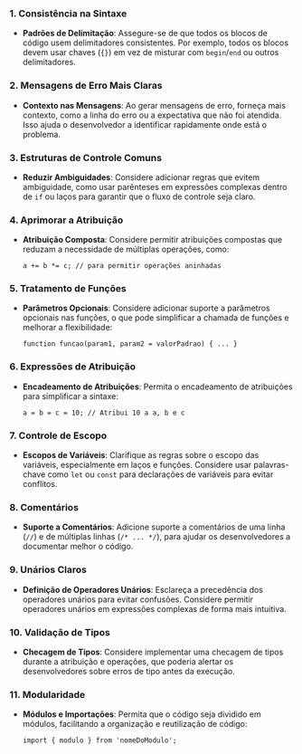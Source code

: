### 1. **Consistência na Sintaxe**
   - **Padrões de Delimitação**: Assegure-se de que todos os blocos de código usem delimitadores consistentes. Por exemplo, todos os blocos devem usar chaves (`{}`) em vez de misturar com `begin`/`end` ou outros delimitadores.

### 2. **Mensagens de Erro Mais Claras**
   - **Contexto nas Mensagens**: Ao gerar mensagens de erro, forneça mais contexto, como a linha do erro ou a expectativa que não foi atendida. Isso ajuda o desenvolvedor a identificar rapidamente onde está o problema.

### 3. **Estruturas de Controle Comuns**
   - **Reduzir Ambiguidades**: Considere adicionar regras que evitem ambiguidade, como usar parênteses em expressões complexas dentro de `if` ou laços para garantir que o fluxo de controle seja claro.

### 4. **Aprimorar a Atribuição**
   - **Atribuição Composta**: Considere permitir atribuições compostas que reduzam a necessidade de múltiplas operações, como:
     ```plaintext
     a += b *= c; // para permitir operações aninhadas
     ```

### 5. **Tratamento de Funções**
   - **Parâmetros Opcionais**: Considere adicionar suporte a parâmetros opcionais nas funções, o que pode simplificar a chamada de funções e melhorar a flexibilidade:
     ```plaintext
     function funcao(param1, param2 = valorPadrao) { ... }
     ```

### 6. **Expressões de Atribuição**
   - **Encadeamento de Atribuições**: Permita o encadeamento de atribuições para simplificar a sintaxe:
     ```plaintext
     a = b = c = 10; // Atribui 10 a a, b e c
     ```

### 7. **Controle de Escopo**
   - **Escopos de Variáveis**: Clarifique as regras sobre o escopo das variáveis, especialmente em laços e funções. Considere usar palavras-chave como `let` ou `const` para declarações de variáveis para evitar conflitos.

### 8. **Comentários**
   - **Suporte a Comentários**: Adicione suporte a comentários de uma linha (`//`) e de múltiplas linhas (`/* ... */`), para ajudar os desenvolvedores a documentar melhor o código.

### 9. **Unários Claros**
   - **Definição de Operadores Unários**: Esclareça a precedência dos operadores unários para evitar confusões. Considere permitir operadores unários em expressões complexas de forma mais intuitiva.

### 10. **Validação de Tipos**
   - **Checagem de Tipos**: Considere implementar uma checagem de tipos durante a atribuição e operações, que poderia alertar os desenvolvedores sobre erros de tipo antes da execução.

### 11. **Modularidade**
   - **Módulos e Importações**: Permita que o código seja dividido em módulos, facilitando a organização e reutilização de código:
     ```plaintext
     import { modulo } from 'nomeDoModulo';
     ```